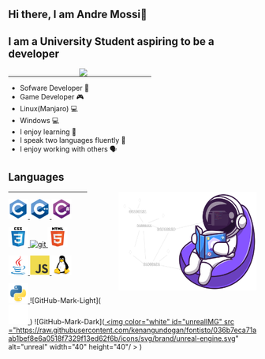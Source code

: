 ## Hi there, I am Andre Mossi👋

## I am a University Student aspiring to be a developer
<div>
    <img align="right" width='360' src="https://github-readme-stats.vercel.app/api?username=andrem222&show_icons=true&theme=jolly">
</div>

<hr width="290"> </hr>
<ul>
    <li>Sofware Developer 📱</li>
    <li>Game Developer 🎮</li>
    <li>Linux(Manjaro) 💻</li>
    <li>Windows 💻</li>
    <li>I enjoy learning 📒</li>
    <li>I speak two languages fluently 📢</li>
    <li>I enjoy working with others 🗣️</li>
</ul>

## Languages

<div>
    <img align="right" width=280 height=200 src="Images/ReadingIcon.png">
</div>
<hr width="160"> </hr>
<a href="https://www.cprogramming.com/" target="_blank" rel="noreferrer"> <img src="https://raw.githubusercontent.com/devicons/devicon/master/icons/c/c-original.svg" alt="c" width="40" height="40"/> </a>
 <a href="https://www.w3schools.com/cpp/" target="_blank" rel="noreferrer"> <img src="https://raw.githubusercontent.com/devicons/devicon/master/icons/cplusplus/cplusplus-original.svg" alt="cplusplus" width="40" height="40"/> </a>
 <a href="https://www.w3schools.com/cs/" target="_blank" rel="noreferrer"> <img src="https://raw.githubusercontent.com/devicons/devicon/master/icons/csharp/csharp-original.svg" alt="csharp" width="40" height="40"/> </a> 

<a href="https://www.w3schools.com/css/" target="_blank" rel="noreferrer"> <img src="https://raw.githubusercontent.com/devicons/devicon/master/icons/css3/css3-original-wordmark.svg" alt="css3" width="40" height="40"/> </a> 
 <a href="https://git-scm.com/" target="_blank" rel="noreferrer"> <img src="https://www.vectorlogo.zone/logos/git-scm/git-scm-icon.svg" alt="git" width="40" height="40"/> </a>
 <a href="https://www.w3.org/html/" target="_blank" rel="noreferrer"> <img src="https://raw.githubusercontent.com/devicons/devicon/master/icons/html5/html5-original-wordmark.svg" alt="html5" width="40" height="40"/> </a> 

<a href="https://www.java.com" target="_blank" rel="noreferrer"> <img src="https://raw.githubusercontent.com/devicons/devicon/master/icons/java/java-original.svg" alt="java" width="40" height="40"/> </a> 
 <a href="https://developer.mozilla.org/en-US/docs/Web/JavaScript" target="_blank" rel="noreferrer"> <img src="https://raw.githubusercontent.com/devicons/devicon/master/icons/javascript/javascript-original.svg" alt="javascript" width="40" height="40"/> </a> 
 <a href="https://www.linux.org/" target="_blank" rel="noreferrer"> <img src="https://raw.githubusercontent.com/devicons/devicon/master/icons/linux/linux-original.svg" alt="linux" width="40" height="40"/> </a> 

<a href="https://www.python.org" target="_blank" rel="noreferrer"> <img src="https://raw.githubusercontent.com/devicons/devicon/master/icons/python/python-original.svg" alt="python" width="40" height="40"/> </a> 
![GitHub-Mark-Light](<a href="https://unrealengine.com/" target="_blank" rel="noreferrer"> <img color="white" id="unrealIMG" src="Images/UE_Logo_White.svg" alt="unreal" width="40" height="40"/> </a>)
 ![GitHub-Mark-Dark](<a href="https://unrealengine.com/" target=    "_blank" rel="noreferrer"> <img color="white" id="unrealIMG" src    ="https://raw.githubusercontent.com/kenangundogan/fontisto/036b7eca71aab1bef8e6a0518f7329f13ed62f6b/icons/svg/brand/unreal-engine.svg" alt="unreal" width="40" height="40"/    > </a>)
